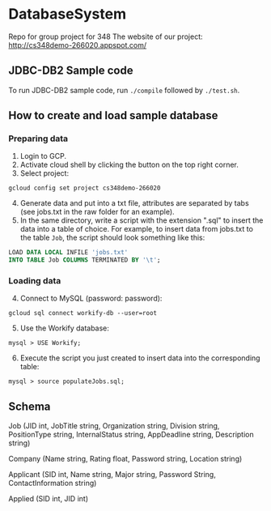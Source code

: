 # DatabaseSystem

Repo for group project for 348
The website of our project:
http://cs348demo-266020.appspot.com/


## JDBC-DB2 Sample code

To run JDBC-DB2 sample code, run `./compile` followed by `./test.sh`.

## How to create and load sample database


### Preparing data

1. Login to GCP.
2. Activate cloud shell by clicking the button on the top right corner.
3. Select project: 
```
gcloud config set project cs348demo-266020
```
4. Generate data and put into a txt file, attributes are separated by tabs (see jobs.txt in the raw folder for an example). 
5. In the same directory, write a script with the extension ".sql" to insert the data into a table of choice. For example, to insert data from jobs.txt to the table `Job`, the script should look something like this:
``` sql
LOAD DATA LOCAL INFILE 'jobs.txt'
INTO TABLE Job COLUMNS TERMINATED BY '\t';
```

### Loading data

4. Connect to MySQL (password: password):
```
gcloud sql connect workify-db --user=root
```
5. Use the Workify database:
```
mysql > USE Workify;
```
6. Execute the script you just created to insert data into the corresponding table:
```
mysql > source populateJobs.sql;
```

## Schema
 
Job (JID int, JobTitle string, Organization string, Division string, PositionType string, InternalStatus string, AppDeadline string, Description string)
 
Company (Name string, Rating float, Password string, Location string)
 
Applicant (SID int, Name string, Major string, Password String, ContactInformation string)
 
Applied (SID int, JID int)
